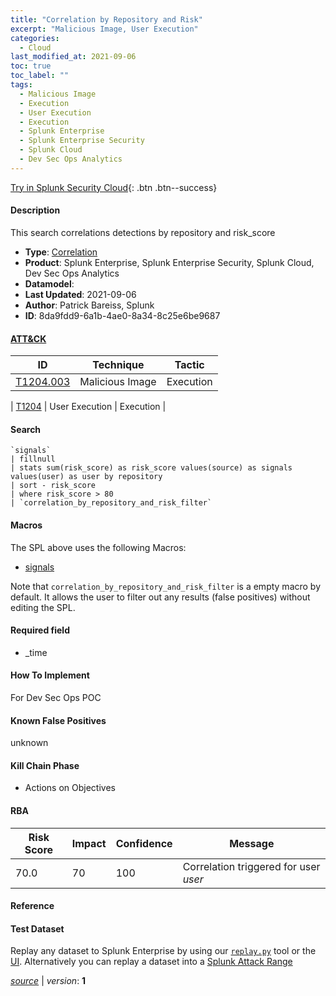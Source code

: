 ```yaml
---
title: "Correlation by Repository and Risk"
excerpt: "Malicious Image, User Execution"
categories:
  - Cloud
last_modified_at: 2021-09-06
toc: true
toc_label: ""
tags:
  - Malicious Image
  - Execution
  - User Execution
  - Execution
  - Splunk Enterprise
  - Splunk Enterprise Security
  - Splunk Cloud
  - Dev Sec Ops Analytics
---
```




[Try in Splunk Security Cloud](https://www.splunk.com/en_us/cyber-security.html){: .btn .btn--success}

#### Description

This search correlations detections by repository and risk_score

- **Type**: [Correlation](https://github.com/splunk/security_content/wiki/Detection-Analytic-Types)
- **Product**: Splunk Enterprise, Splunk Enterprise Security, Splunk Cloud, Dev Sec Ops Analytics
- **Datamodel**: 
- **Last Updated**: 2021-09-06
- **Author**: Patrick Bareiss, Splunk
- **ID**: 8da9fdd9-6a1b-4ae0-8a34-8c25e6be9687


#### [ATT&CK](https://attack.mitre.org/)

| ID             | Technique        |  Tactic             |
| -------------- | ---------------- |-------------------- |
| [T1204.003](https://attack.mitre.org/techniques/T1204/003/) | Malicious Image | Execution |

| [T1204](https://attack.mitre.org/techniques/T1204/) | User Execution | Execution |

#### Search

```
`signals` 
| fillnull 
| stats sum(risk_score) as risk_score values(source) as signals values(user) as user by repository 
| sort - risk_score 
| where risk_score > 80 
| `correlation_by_repository_and_risk_filter`
```

#### Macros
The SPL above uses the following Macros:
* [signals](https://github.com/splunk/security_content/blob/develop/macros/signals.yml)

Note that `correlation_by_repository_and_risk_filter` is a empty macro by default. It allows the user to filter out any results (false positives) without editing the SPL.

#### Required field
* _time


#### How To Implement
For Dev Sec Ops POC

#### Known False Positives
unknown

#### Kill Chain Phase
* Actions on Objectives



#### RBA

| Risk Score  | Impact      | Confidence   | Message      |
| ----------- | ----------- |--------------|--------------|
| 70.0 | 70 | 100 | Correlation triggered for user $user$ |




#### Reference


#### Test Dataset
Replay any dataset to Splunk Enterprise by using our [`replay.py`](https://github.com/splunk/attack_data#using-replaypy) tool or the [UI](https://github.com/splunk/attack_data#using-ui).
Alternatively you can replay a dataset into a [Splunk Attack Range](https://github.com/splunk/attack_range#replay-dumps-into-attack-range-splunk-server)




[*source*](https://github.com/splunk/security_content/tree/develop/detections/cloud/correlation_by_repository_and_risk.yml) \| *version*: **1**